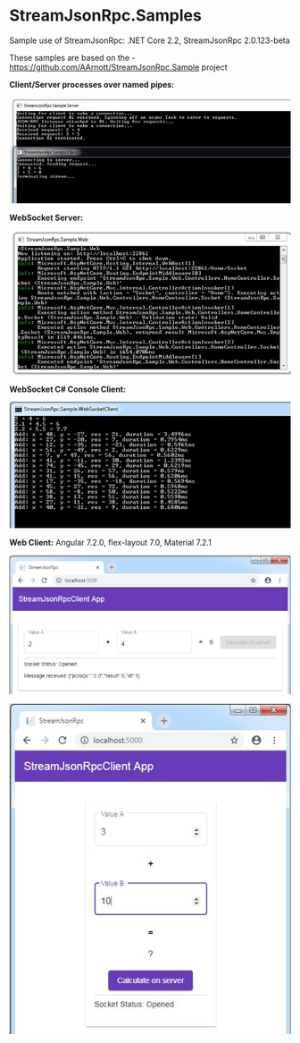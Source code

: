 # StreamJsonRpc.Samples
Sample use of StreamJsonRpc: .NET Core 2.2, StreamJsonRpc 2.0.123-beta

These samples are based on the - https://github.com/AArnott/StreamJsonRpc.Sample project

**Client/Server processes over named pipes:**

![](./images/NamedPipes.jpg "NamedPipes")

**WebSocket Server:**

![](./images/WebSocketServer.jpg "WebSocketServer")

**WebSocket C# Console Client:**

![](./images/WebSocketConsoleClient.jpg "WebSocketConsoleClient")

**Web Client:** Angular 7.2.0, flex-layout 7.0, Material 7.2.1

![](./images/WebClient1.jpg "WebClient")

![](./images/WebClient2.jpg "WebClient")

